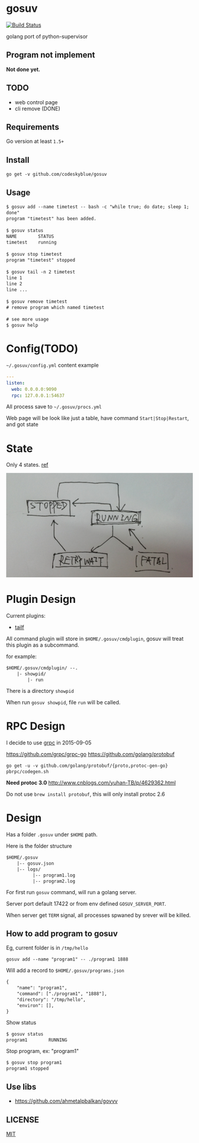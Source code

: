 # gosuv
[![Build Status](https://travis-ci.org/codeskyblue/gosuv.svg)](https://travis-ci.org/codeskyblue/gosuv)

golang port of python-supervisor

## Program not implement
**Not done yet.**

## TODO
* web control page
* cli remove (DONE)

## Requirements
Go version at least `1.5+`

## Install
	go get -v github.com/codeskyblue/gosuv

## Usage
	$ gosuv add --name timetest -- bash -c "while true; do date; sleep 1; done"
	program "timetest" has been added.

	$ gosuv status
	NAME		STATUS
	timetest	running

	$ gosuv stop timetest
	program "timetest" stopped

	$ gosuv tail -n 2 timetest
	line 1
	line 2
	line ...

	$ gosuv remove timetest
	# remove program which named timetest
	
	# see more usage
	$ gosuv help

# Config(TODO)
`~/.gosuv/config.yml` content example

```yaml
---
listen:
  web: 0.0.0.0:9090
  rpc: 127.0.0.1:54637
```

All process save to `~/.gosuv/procs.yml`

Web page will be look like just a table, have command `Start|Stop|Restart`, and got state

# State
Only 4 states. [ref](http://supervisord.org/subprocess.html#process-states)

![states](docs/states.png)

# Plugin Design
Current plugins:

- [tailf](https://github.com/codeskyblue/gosuv-tailf)

All command plugin will store in `$HOME/.gosuv/cmdplugin`, gosuv will treat this plugin as a subcommand.

for example:

	$HOME/.gosuv/cmdplugin/ --.
		|- showpid/
			|- run

There is a directory `showpid`

When run `gosuv showpid`, file `run` will be called.

# RPC Design
I decide to use [grpc](http://www.grpc.io/) in 2015-09-05

<https://github.com/grpc/grpc-go>
<https://github.com/golang/protobuf>

	go get -u -v github.com/golang/protobuf/{proto,protoc-gen-go}
	pbrpc/codegen.sh

**Need protoc 3.0** <http://www.cnblogs.com/yuhan-TB/p/4629362.html>

Do not use `brew install protobuf`, this will only install protoc 2.6

# Design

Has a folder `.gosuv` under `$HOME` path.

Here is the folder structure

	$HOME/.gosuv
		|-- gosuv.json
		|-- logs/
			  |-- program1.log
		      |-- program2.log

For first run `gosuv` command, will run a golang server.

Server port default 17422 or from env defined `GOSUV_SERVER_PORT`.

When server get `TERM` signal, all processes spwaned by srever will be killed.

## How to add program to gosuv
Eg, current folder is in `/tmp/hello`

	gosuv add --name "program1" -- ./program1 1888

Will add a record to `$HOME/.gosuv/programs.json`

	{
		"name": "program1",
		"command": ["./program1", "1888"],
		"directory": "/tmp/hello",
		"environ": [],
	}

Show status

	$ gosuv status
	program1		RUNNING

Stop program, ex: "program1"

	$ gosuv stop program1
	program1 stopped

## Use libs
* <https://github.com/ahmetalpbalkan/govvv>

## LICENSE
[MIT](LICENSE)

